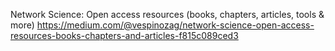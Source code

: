 Network Science: Open access resources (books, chapters, articles, tools & more)
https://medium.com/@vespinozag/network-science-open-access-resources-books-chapters-and-articles-f815c089ced3
